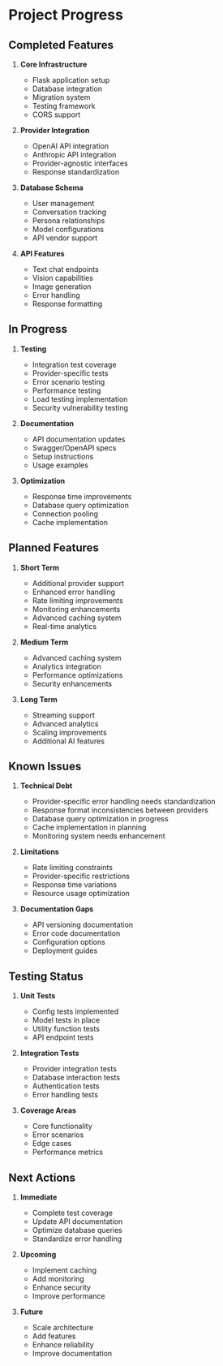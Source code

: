 # Project Progress

## Completed Features

1. **Core Infrastructure**

   - Flask application setup
   - Database integration
   - Migration system
   - Testing framework
   - CORS support

2. **Provider Integration**

   - OpenAI API integration
   - Anthropic API integration
   - Provider-agnostic interfaces
   - Response standardization

3. **Database Schema**

   - User management
   - Conversation tracking
   - Persona relationships
   - Model configurations
   - API vendor support

4. **API Features**

   - Text chat endpoints
   - Vision capabilities
   - Image generation
   - Error handling
   - Response formatting

## In Progress

1. **Testing**

   - Integration test coverage
   - Provider-specific tests
   - Error scenario testing
   - Performance testing
   - Load testing implementation
   - Security vulnerability testing

2. **Documentation**

   - API documentation updates
   - Swagger/OpenAPI specs
   - Setup instructions
   - Usage examples

3. **Optimization**

   - Response time improvements
   - Database query optimization
   - Connection pooling
   - Cache implementation

## Planned Features

1. **Short Term**

   - Additional provider support
   - Enhanced error handling
   - Rate limiting improvements
   - Monitoring enhancements
   - Advanced caching system
   - Real-time analytics

2. **Medium Term**

   - Advanced caching system
   - Analytics integration
   - Performance optimizations
   - Security enhancements

3. **Long Term**

   - Streaming support
   - Advanced analytics
   - Scaling improvements
   - Additional AI features

## Known Issues

1. **Technical Debt**

   - Provider-specific error handling needs standardization
   - Response format inconsistencies between providers
   - Database query optimization in progress
   - Cache implementation in planning
   - Monitoring system needs enhancement

2. **Limitations**

   - Rate limiting constraints
   - Provider-specific restrictions
   - Response time variations
   - Resource usage optimization

3. **Documentation Gaps**

   - API versioning documentation
   - Error code documentation
   - Configuration options
   - Deployment guides

## Testing Status

1. **Unit Tests**

   - Config tests implemented
   - Model tests in place
   - Utility function tests
   - API endpoint tests

2. **Integration Tests**

   - Provider integration tests
   - Database interaction tests
   - Authentication tests
   - Error handling tests

3. **Coverage Areas**

   - Core functionality
   - Error scenarios
   - Edge cases
   - Performance metrics

## Next Actions

1. **Immediate**

   - Complete test coverage
   - Update API documentation
   - Optimize database queries
   - Standardize error handling

2. **Upcoming**

   - Implement caching
   - Add monitoring
   - Enhance security
   - Improve performance

3. **Future**

   - Scale architecture
   - Add features
   - Enhance reliability
   - Improve documentation
